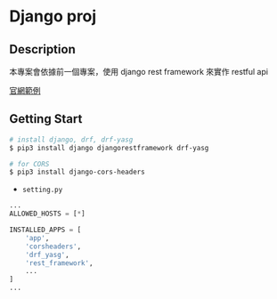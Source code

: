 # Django proj

## Description

本專案會依據前一個專案，使用 django rest framework 來實作 restful api

[官網範例](https://docs.djangoproject.com/en/3.2/intro/overview/)

## Getting Start

```bash
# install django, drf, drf-yasg
$ pip3 install django djangorestframework drf-yasg

# for CORS
$ pip3 install django-cors-headers
```

* `setting.py`
```python
...
ALLOWED_HOSTS = [*]

INSTALLED_APPS = [
    'app',
    'corsheaders',
    'drf_yasg',
    'rest_framework',
    ...
]
...
```

